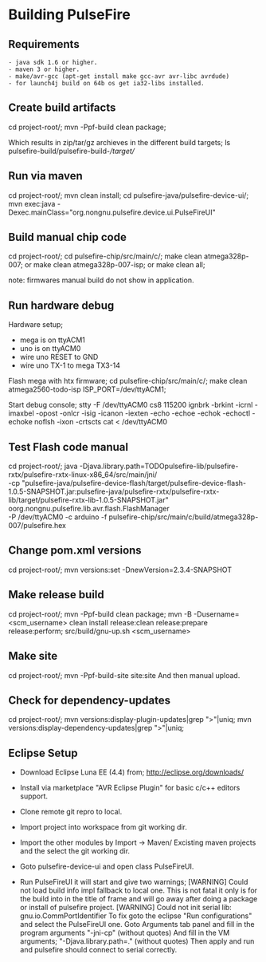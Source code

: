 
# Building PulseFire

## Requirements

	- java sdk 1.6 or higher.
	- maven 3 or higher.
	- make/avr-gcc (apt-get install make gcc-avr avr-libc avrdude)
	- for launch4j build on 64b os get ia32-libs installed.

## Create build artifacts

cd project-root/;
mvn -Ppf-build clean package;

Which results in zip/tar/gz archieves in the different build targets;
ls pulsefire-build/pulsefire-build-*/target/*

## Run via maven

cd project-root/;
mvn clean install;
cd pulsefire-java/pulsefire-device-ui/;
mvn exec:java -Dexec.mainClass="org.nongnu.pulsefire.device.ui.PulseFireUI"

## Build manual chip code

cd project-root/;
cd pulsefire-chip/src/main/c/;
make clean atmega328p-007;
or
make clean atmega328p-007-isp;
or 
make clean all;

note: firmwares manual build do not show in application.

## Run hardware debug

Hardware setup;
- mega is on ttyACM1
- uno is on ttyACM0
- wire uno RESET to GND
- wire uno TX-1 to mega TX3-14 

Flash mega with htx firmware;
cd pulsefire-chip/src/main/c/;
make clean atmega2560-todo-isp ISP_PORT=/dev/ttyACM1;

Start debug console;
stty -F /dev/ttyACM0 cs8 115200 ignbrk -brkint -icrnl -imaxbel -opost -onlcr -isig -icanon -iexten -echo -echoe -echok -echoctl -echoke noflsh -ixon -crtscts
cat < /dev/ttyACM0

## Test Flash code manual

cd project-root/;
java -Djava.library.path=TODOpulsefire-lib/pulsefire-rxtx/pulsefire-rxtx-linux-x86_64/src/main/jni/ \
	-cp "pulsefire-java/pulsefire-device-flash/target/pulsefire-device-flash-1.0.5-SNAPSHOT.jar:pulsefire-java/pulsefire-rxtx/pulsefire-rxtx-lib/target/pulsefire-rxtx-lib-1.0.5-SNAPSHOT.jar" \
	oorg.nongnu.pulsefire.lib.avr.flash.FlashManager \
	-P /dev/ttyACM0 -c arduino -f pulsefire-chip/src/main/c/build/atmega328p-007/pulsefire.hex


## Change pom.xml versions

cd project-root/;
mvn versions:set -DnewVersion=2.3.4-SNAPSHOT

## Make release build

cd project-root/;
mvn -Ppf-build clean package;
mvn -B -Dusername=<scm_username> clean install release:clean release:prepare release:perform;
src/build/gnu-up.sh <scm_username> <version>

## Make site

cd project-root/;
mvn -Ppf-build-site site:site
And then manual upload.

## Check for dependency-updates

cd project-root/;
mvn versions:display-plugin-updates|grep ">"|uniq;
mvn versions:display-dependency-updates|grep ">"|uniq;

## Eclipse Setup

- Download Eclipse Luna EE (4.4) from; http://eclipse.org/downloads/
- Install via marketplace "AVR Eclipse Plugin" for basic c/c++ editors support.
- Clone remote git repro to local.
- Import project into workspace from git working dir.
- Import the other modules by Import -> Maven/ Excisting maven projects and the select the git working dir.

- Goto pulsefire-device-ui and open class PulseFireUI.
- Run PulseFireUI it will start and give two warnings;
[WARNING] Could not load build info impl fallback to local one.
This is not fatal it only is for the build into in the title of frame and will go away
after doing a package or install of pulsefire project.
[WARNING] Could not init serial lib: gnu.io.CommPortIdentifier
To fix goto the eclipse "Run configurations" and select the PulseFireUI one.
Goto Arguments tab panel and fill in the program arguments
"-jni-cp" (without quotes)
And fill in the VM arguments;
"-Djava.library.path=." (without quotes)
Then apply and run and pulsefire should connect to serial correctly. 

